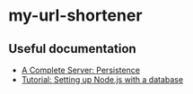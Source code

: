 # my-url-shortener

## Useful documentation

- [A Complete Server: Persistence](https://www.newline.co/books/fullstack-nodejs/a-complete-server-persistence)
- [Tutorial: Setting up Node.js with a database](https://medium.com/hackernoon/setting-up-node-js-with-a-database-part-1-3f2461bdd77f)
